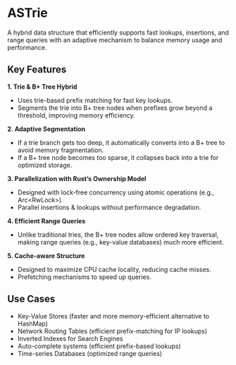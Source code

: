 # ASTrie
A hybrid data structure that efficiently supports fast lookups, insertions, and range queries with an adaptive mechanism to balance memory usage and performance.

## Key Features
**1. Trie & B+ Tree Hybrid**

- Uses trie-based prefix matching for fast key lookups.
- Segments the trie into B+ tree nodes when prefixes grow beyond a threshold, improving memory efficiency.

**2. Adaptive Segmentation**

- If a trie branch gets too deep, it automatically converts into a B+ tree to avoid memory fragmentation.
- If a B+ tree node becomes too sparse, it collapses back into a trie for optimized storage.

**3. Parallelization with Rust’s Ownership Model**

- Designed with lock-free concurrency using atomic operations (e.g., Arc<RwLock<T>>).
- Parallel insertions & lookups without performance degradation.

**4. Efficient Range Queries**

- Unlike traditional tries, the B+ tree nodes allow ordered key traversal, making range queries (e.g., key-value databases) much more efficient.

**5. Cache-aware Structure**

- Designed to maximize CPU cache locality, reducing cache misses.
- Prefetching mechanisms to speed up queries.

## Use Cases

- Key-Value Stores (faster and more memory-efficient alternative to HashMap)
- Network Routing Tables (efficient prefix-matching for IP lookups)
- Inverted Indexes for Search Engines
- Auto-complete systems (efficient prefix-based lookups)
- Time-series Databases (optimized range queries)
